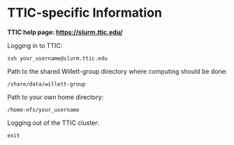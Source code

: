 # TTIC-specific Information

__TTIC help page: https://slurm.ttic.edu/__

Logging in to TTIC:

```ssh your_username@slurm.ttic.edu```

Path to the shared Willett-group directory where computing should be done:

```/share/data/willett-group```

Path to your own home directory:

```/home-nfs/your_username```

Logging out of the TTIC cluster:

```exit```